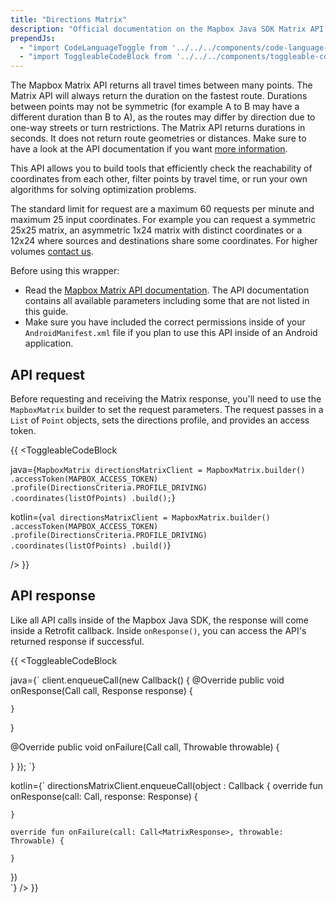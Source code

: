 ```yaml
---
title: "Directions Matrix"
description: "Official documentation on the Mapbox Java SDK Matrix API."
prependJs:
  - "import CodeLanguageToggle from '../../../components/code-language-toggle';"
  - "import ToggleableCodeBlock from '../../../components/toggleable-code-block';"
---
```


The Mapbox Matrix API returns all travel times between many points. The Matrix API will always return the duration on the fastest route. Durations between points may not be symmetric (for example A to B may have a different duration than B to A), as the routes may differ by direction due to one-way streets or turn restrictions. The Matrix API returns durations in seconds. It does not return route geometries or distances. Make sure to have a look at the API documentation if you want [more information](https://www.mapbox.com/api-documentation/navigation/#matrix).

This API allows you to build tools that efficiently check the reachability of coordinates from each other, filter points by travel time, or run your own algorithms for solving optimization problems.

The standard limit for request are a maximum 60 requests per minute and maximum 25 input coordinates. For example you can request a symmetric 25x25 matrix, an asymmetric 1x24 matrix with distinct coordinates or a 12x24 where sources and destinations share some coordinates. For higher volumes [contact us](https://www.mapbox.com/contact/sales).

Before using this wrapper:

- Read the [Mapbox Matrix API documentation](https://www.mapbox.com/api-documentation/navigation/#matrix). The API documentation contains all available parameters including some that are not listed in this guide.
- Make sure you have included the correct permissions inside of your `AndroidManifest.xml` file if you plan to use this API inside of an Android application.

## API request

Before requesting and receiving the Matrix response, you'll need to use the `MapboxMatrix` builder to set the request parameters. The request passes in a `List` of `Point` objects, sets the directions profile, and provides an access token.

{{
<CodeLanguageToggle id="matrix-request" />
<ToggleableCodeBlock

java={`
MapboxMatrix directionsMatrixClient = MapboxMatrix.builder()
	.accessToken(MAPBOX_ACCESS_TOKEN)
	.profile(DirectionsCriteria.PROFILE_DRIVING)
	.coordinates(listOfPoints)
	.build();
`}

kotlin={`
val directionsMatrixClient = MapboxMatrix.builder()
	.accessToken(MAPBOX_ACCESS_TOKEN)
	.profile(DirectionsCriteria.PROFILE_DRIVING)
	.coordinates(listOfPoints)
	.build()
`}

/>
}}


## API response

Like all API calls inside of the Mapbox Java SDK, the response will come inside a Retrofit callback. Inside `onResponse()`, you can access the API's returned response if successful.

{{
<CodeLanguageToggle id="matrix-response" />
<ToggleableCodeBlock

java={`
client.enqueueCall(new Callback<MatrixResponse>() {
  @Override
  public void onResponse(Call<MatrixResponse> call,
    Response<MatrixResponse> response) {

    }
  }

  @Override
  public void onFailure(Call<MatrixResponse> call, Throwable throwable) {

  }
});
`}

kotlin={`
directionsMatrixClient.enqueueCall(object : Callback<MatrixResponse> {
	override fun onResponse(call: Call<MatrixResponse>, response: Response<MatrixResponse>) {


	}

	override fun onFailure(call: Call<MatrixResponse>, throwable: Throwable) {

	}
})        
`}
/>
}}
